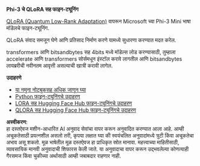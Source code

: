 **Phi-3 चे QLoRA सह फाइन-ट्यूनिंग**

[QLoRA (Quantum Low-Rank Adaptation)](https://github.com/artidoro/qlora) वापरून Microsoft च्या Phi-3 Mini भाषा मॉडेलचे फाइन-ट्यूनिंग. 

QLoRA संवाद समजून घेणे आणि प्रतिसाद निर्माण करणे यामध्ये सुधारणा करण्यात मदत करेल. 

transformers आणि bitsandbytes सह 4bits मध्ये मॉडेल्स लोड करण्यासाठी, तुम्हाला accelerate आणि transformers सोर्समधून इंस्टॉल करावे लागतील आणि bitsandbytes लायब्ररीची नवीनतम आवृत्ती असल्याची खात्री करावी लागेल.

**उदाहरणे**
- [या नमुना नोटबुकसह अधिक जाणून घ्या](../../../../code/03.Finetuning/Phi_3_Inference_Finetuning.ipynb)
- [Python फाइन-ट्यूनिंगचे उदाहरण](../../../../code/03.Finetuning/FineTrainingScript.py)
- [LORA सह Hugging Face Hub फाइन-ट्यूनिंगचे उदाहरण](../../../../code/03.Finetuning/Phi-3-finetune-lora-python.ipynb)
- [QLORA सह Hugging Face Hub फाइन-ट्यूनिंगचे उदाहरण](../../../../code/03.Finetuning/Phi-3-finetune-qlora-python.ipynb)

**अस्वीकरण**:  
हा दस्तऐवज मशीन-आधारित AI अनुवाद सेवांचा वापर करून अनुवादित करण्यात आला आहे. आम्ही अचूकतेसाठी प्रयत्नशील असलो तरी, कृपया लक्षात घ्या की स्वयंचलित अनुवादांमध्ये त्रुटी किंवा अचूकतेचा अभाव असू शकतो. मूळ भाषेतील मूळ दस्तऐवज हा प्राधिकृत स्रोत मानावा. महत्त्वाच्या माहितीसाठी, व्यावसायिक मानवी अनुवादाची शिफारस केली जाते. या अनुवादाचा वापर करून उद्भवलेल्या कोणत्याही गैरसमज किंवा चुकीच्या अर्थासाठी आम्ही जबाबदार राहणार नाही.